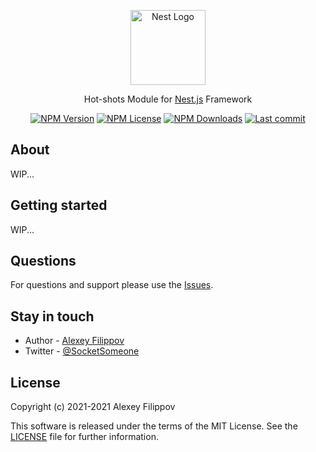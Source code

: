 <p align="center">
  <a href="http://nestjs.com/" target="blank"><img src="https://nestjs.com/img/logo-small.svg" width="120" alt="Nest Logo" /></a>
</p>

<p align="center">
    Hot-shots Module for <a href="https://nestjs.com/" target="_blank">Nest.js</a> Framework
</p>
<p align="center">
    <a href='https://img.shields.io/npm/v/nestjs-hot-shots'><img src="https://img.shields.io/npm/v/nestjs-hot-shots" alt="NPM Version" /></a>
    <a href='https://img.shields.io/npm/l/nestjs-hot-shots'><img src="https://img.shields.io/npm/l/nestjs-hot-shots" alt="NPM License" /></a>
    <a href='https://img.shields.io/npm/dm/nestjs-hot-shots'><img src="https://img.shields.io/npm/dm/nestjs-hot-shots" alt="NPM Downloads" /></a>
    <a href='https://img.shields.io/github/last-commit/SocketSomeone/nestjs-hot-shots'><img src="https://img.shields.io/github/last-commit/SocketSomeone/nestjs-hot-shots" alt="Last commit" /></a>
</p>

## About

WIP...

## Getting started

WIP...

## Questions

For questions and support please use the [Issues](https://github.com/SocketSomeone/nestjs-hot-shots/issues).

## Stay in touch

* Author - [Alexey Filippov](https://t.me/socketsomeone)
* Twitter - [@SocketSomeone](https://twitter.com/SocketSomeone)

## License

Copyright (c) 2021-2021 Alexey Filippov

This software is released under the terms of the MIT License. See
the [LICENSE](https://github.com/SocketSomeone/nestjs-hot-shots/blob/main/LICENSE) file for further information.
